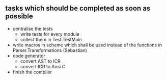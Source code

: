 tasks which should be completed as soon as possible
---------------------------------------------------

* centralise the tests
  - write tests for every module
  - collect them in Test.TestMain
* write macros in scheme which shall be used instead
  of the functions in Parser.Transformations (Sebastian)
* code generator
  - convert AST to ICR
  - convert ICR to Ansi C
* finish the compiler
